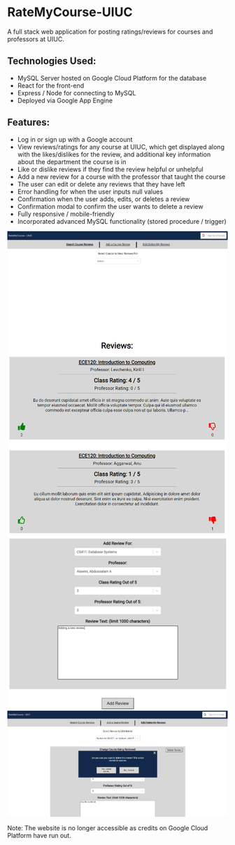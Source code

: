 # RateMyCourse-UIUC
A full stack web application for posting ratings/reviews for courses and professors at UIUC.

## Technologies Used:
- MySQL Server hosted on Google Cloud Platform for the database
- React for the front-end
- Express / Node for connecting to MySQL
- Deployed via Google App Engine

## Features:
- Log in or sign up with a Google account
- View reviews/ratings for any course at UIUC, which get displayed along with the likes/dislikes for the review, and additional key information about the department the course is in
- Like or dislike reviews if they find the review helpful or unhelpful
- Add a new review for a course with the professor that taught the course
- The user can edit or delete any reviews that they have left
- Error handling for when the user inputs null values
- Confirmation when the user adds, edits, or deletes a review
- Confirmation modal to confirm the user wants to delete a review
- Fully responsive / mobile-friendly
- Incorporated advanced MySQL functionality (stored procedure / trigger)

![pic1](pics/pic1.PNG)
![pic2](pics/pic2.PNG)
![pic3](pics/pic3.PNG)
![pic4](pics/pic4.PNG)



Note: The website is no longer accessible as credits on Google Cloud Platform have run out.
